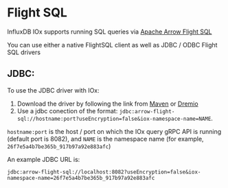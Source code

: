 # Flight SQL

InfluxDB IOx supports running SQL queries via [Apache Arrow Flight SQL](https://arrow.apache.org/docs/format/FlightSql.html)

You can use either a native FlightSQL client as well as JDBC / ODBC Flight SQL  drivers

## JDBC:

To use the JDBC driver with IOx:

1. Download the driver by following the link from [Maven](https://mvnrepository.com/artifact/org.apache.arrow/flight-sql/10.0.1) or [Dremio](https://www.dremio.com/drivers/jdbc/)
2. Use a jdbc conection of the format: `jdbc:arrow-flight-sql://hostname:port?useEncryption=false&iox-namespace-name=NAME`.

`hostname:port` is the host / port on which the IOx query gRPC API is running (default port is 8082), and `NAME` is the namespace name (for example, `26f7e5a4b7be365b_917b97a92e883afc`)

An example JDBC URL is:

```
jdbc:arrow-flight-sql://localhost:8082?useEncryption=false&iox-namespace-name=26f7e5a4b7be365b_917b97a92e883afc
```
